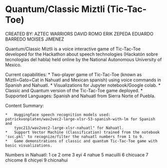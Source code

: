# Quantum/Classic Miztli (Tic-Tac-Toe)

CREATED BY: AZTEC WARRIORS
	DAVID ROMO
	ERIK ZEPEDA
	EDUARDO BARREDO
	MOISES JIMENEZ


Quantum/Classic Miztli is a voice interactive game of Tic-Tac-Toe developed for the Hackathon about speech technologies
(Hackatón sobre tecnologías del habla) held online by the National Autonomous University of Mexico. 

Current capabilities:
	*	Two-player game of Tic-Tac-Toe (known as Miztli=Gato=Cat in Nahuatl and Mexican spanish) using voice commands in
		Spanish and Nahuatl.
	*	Visualizations for Jupyter notebook/Google colab.
	*	Classic and Quantum version of the Tic-Tac-Toe game deployed.
	*	Supported Languages: Spanish and Nahuatl from Sierra Norte of Puebla.


Content Summary:

	*	Huggingface speech recognition models used: patrickvonplaten/wav2vec2-large-xlsr-53-spanish-with-lm for Spanish and 
		tyoc213/wav2vec2-large-xlsr-nahuatl" for Nahuatl.
	*	Support Vector Machine (Classification) trained from the notebook 'svc.pkl' to recognize/filter the nahuatl numbers from 1 to 9.
	*	Game demonstrations of classic and quantum Tic-Tac-Toe game with basic visualizations.

Numbers in Nahuatl:
		1	  ce
		2	  ome
		3	  eyi
		4	  nahue
		5	  macuilli
		6	  chicuace
		7	  chicome
		8	  chicyei
		9	  chicnahui

